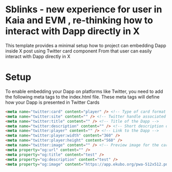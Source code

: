 # Sblinks - new experience for user in Kaia and EVM , re-thinking how to interact with Dapp directly in X

This template provides a minimal setup how to project can embedding Dapp inside X post using Twitter card component 
From that user can easily interact with Dapp directly in X 

# Setup
To enable embedding your Dapp on platforms like Twitter, you need to add the following meta tags to the index.html file. These meta tags will define how your Dapp is presented in Twitter Cards 
```html
<meta name="twitter:card" content="player" /> <!-- Type of card format used for embedding -->
<meta name="twitter:site" content="" /> <!-- Twitter handle associated with the Dapp -->
<meta name="twitter:title" content="" /> <!-- Title of the Dapp -->
<meta name="twitter:description" content="" /> <!-- Short description of the Dapp -->
<meta name="twitter:player" content="" /> <!-- Link to the Dapp -->
<meta name="twitter:player:width" content="360" />
<meta name="twitter:player:height" content="560" />
<meta name="twitter:image" content="" /> <!-- Preview image for the card -->
<meta property="og:url" content="" />
<meta property="og:title" content="test" />
<meta property="og:description" content="test" />
<meta property="og:image" content="https://app.ekubo.org/pwa-512x512.png" />
```
